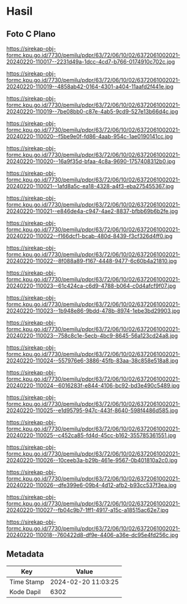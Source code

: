 # Hasil

## Foto C Plano

https://sirekap-obj-formc.kpu.go.id/7730/pemilu/pdpr/63/72/06/10/02/6372061002021-20240220-110017--2231d49a-1dcc-4cd7-b766-0174910c702c.jpg

https://sirekap-obj-formc.kpu.go.id/7730/pemilu/pdpr/63/72/06/10/02/6372061002021-20240220-110019--4858ab42-0164-4301-a404-11aafd2f441e.jpg

https://sirekap-obj-formc.kpu.go.id/7730/pemilu/pdpr/63/72/06/10/02/6372061002021-20240220-110019--7be08bb0-c87e-4ab5-9cd9-527e13b66d4c.jpg

https://sirekap-obj-formc.kpu.go.id/7730/pemilu/pdpr/63/72/06/10/02/6372061002021-20240220-110020--f5be9e0f-fd86-4aab-954c-1ae0190141cc.jpg

https://sirekap-obj-formc.kpu.go.id/7730/pemilu/pdpr/63/72/06/10/02/6372061002021-20240220-110020--16a9f35d-bfaa-4c8a-9690-1757408312b0.jpg

https://sirekap-obj-formc.kpu.go.id/7730/pemilu/pdpr/63/72/06/10/02/6372061002021-20240220-110021--1afd8a5c-ea18-4328-a4f3-eba275455367.jpg

https://sirekap-obj-formc.kpu.go.id/7730/pemilu/pdpr/63/72/06/10/02/6372061002021-20240220-110021--e846de4a-c947-4ae2-8837-bfbb69b6b2fe.jpg

https://sirekap-obj-formc.kpu.go.id/7730/pemilu/pdpr/63/72/06/10/02/6372061002021-20240220-110022--f166dcf1-bcab-480d-8439-f3cf326d4ff0.jpg

https://sirekap-obj-formc.kpu.go.id/7730/pemilu/pdpr/63/72/06/10/02/6372061002021-20240220-110022--8f088a89-f167-4448-9477-6c60b4a21810.jpg

https://sirekap-obj-formc.kpu.go.id/7730/pemilu/pdpr/63/72/06/10/02/6372061002021-20240220-110023--61c424ca-c6d9-4788-b064-c0d4afcf9f07.jpg

https://sirekap-obj-formc.kpu.go.id/7730/pemilu/pdpr/63/72/06/10/02/6372061002021-20240220-110023--1b948e86-9bdd-478b-8974-1ebe3bd29903.jpg

https://sirekap-obj-formc.kpu.go.id/7730/pemilu/pdpr/63/72/06/10/02/6372061002021-20240220-110023--758c8c1e-5ecb-4bc9-8645-56a123cd24a8.jpg

https://sirekap-obj-formc.kpu.go.id/7730/pemilu/pdpr/63/72/06/10/02/6372061002021-20240220-110024--557976e6-3886-45fb-83aa-38c858e518a8.jpg

https://sirekap-obj-formc.kpu.go.id/7730/pemilu/pdpr/63/72/06/10/02/6372061002021-20240220-110024--6016283f-e844-4106-bc92-bd3e490c5489.jpg

https://sirekap-obj-formc.kpu.go.id/7730/pemilu/pdpr/63/72/06/10/02/6372061002021-20240220-110025--e1d95795-947c-443f-8640-598f4486d585.jpg

https://sirekap-obj-formc.kpu.go.id/7730/pemilu/pdpr/63/72/06/10/02/6372061002021-20240220-110025--c452ca85-fd4d-45cc-b162-355785361551.jpg

https://sirekap-obj-formc.kpu.go.id/7730/pemilu/pdpr/63/72/06/10/02/6372061002021-20240220-110026--10ceeb3a-b29b-461e-9567-0b401810a2c0.jpg

https://sirekap-obj-formc.kpu.go.id/7730/pemilu/pdpr/63/72/06/10/02/6372061002021-20240220-110026--dfe399e6-09b4-4d12-afb2-b93cc537f3ea.jpg

https://sirekap-obj-formc.kpu.go.id/7730/pemilu/pdpr/63/72/06/10/02/6372061002021-20240220-110027--fb04c9b7-1ff1-4917-a15c-a18515ac62e7.jpg

https://sirekap-obj-formc.kpu.go.id/7730/pemilu/pdpr/63/72/06/10/02/6372061002021-20240220-110018--760422d8-df9e-4406-a36e-dc95e4fd256c.jpg


## Metadata

| Key        | Value               |
| ---------- | ------------------- |
| Time Stamp | 2024-02-20 11:03:25 |
| Kode Dapil | 6302                |



